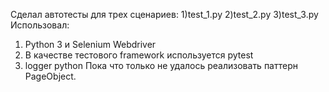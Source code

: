 Сделал автотесты для трех сценариев:
1)test_1.py
2)test_2.py
3)test_3.py
Использовал: 
1) Python 3 и Selenium Webdriver  
2) В качестве тестового framework используется pytest
3) logger python
Пока что только не удалось реализовать паттерн PageObject.
